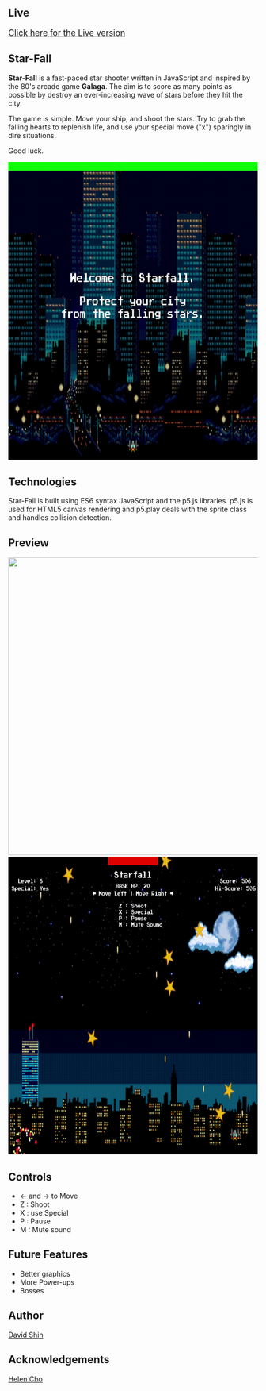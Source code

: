 ## Live
[<span style="font-size:larger;">Click here for the Live version</span>](http://davidsh.in/star-fall)

## Star-Fall
**Star-Fall** is a fast-paced star shooter written in JavaScript and inspired by the 80's arcade game **Galaga**. The aim is to score as many points as possible by destroy an ever-increasing wave of stars before they hit the city.

The game is simple. Move your ship, and shoot the stars. Try to grab the falling hearts to replenish life, and use your special move ("x") sparingly in dire situations.

Good luck.

<img src="./assets/preview/startscreen.gif" width="800" height="600" />

## Technologies
Star-Fall is built using ES6 syntax JavaScript and the p5.js libraries. p5.js is used for HTML5 canvas rendering and p5.play deals with the sprite class and handles collision detection.

## Preview

<img src="./assets/preview/preview.gif" width="800" height="600" />

<img src="./assets/preview/gameover.gif" width="800" height="600" />

## Controls
* ← and → to Move
* Z : Shoot
* X : use Special
* P : Pause
* M : Mute sound

## Future Features
* Better graphics
* More Power-ups
* Bosses

## Author

[David Shin](https://github.com/davidyshin)

## Acknowledgements

[Helen Cho](https://github.com/helencho)
